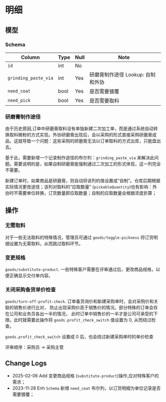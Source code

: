 # 明细

模型
---------------------------------------------------------------------------

### Schema
Column                              | Type      | Null | Note
------------------------------------|-----------|------|-------
`id`                                | int       | No   | 
`grinding_paste_via`                | int       | Yes  | 研磨膏制作途径 Lookup: 自制和外协
`need_coat`                         | bool      | Yes  | 是否需要镀覆
`need_pick`                         | bool      | Yes  | 是否需要取料

### 研磨膏制作途径
由于历史原因,订单中研磨膏取料没有单独新建二次加工单，而是通过系统自动转换取料微粉的方式实现。外协研磨膏出现后，会以采购的形式直接采购研磨膏成品，这就导致一个问题：这些采购的研磨膏无法以订单取料的方式出库，只能盘出去。

基于此，需要新增一个记录制作途径的布尔列：`grinding_paste_via` 来解决此问题。需要说明的是，如果自制研磨膏能强制通过二次加工的形式体现，这一列完全不需要。

新建订单时，如果商品是研磨膏，则自动将该列的值设置成“自制”。仓库后期根据实际情况更改途径；该列对取料的“应取数量” (`pickableQuantity`)也有影响：外协时不需要单位转换，订货数量即应取数量；自制的应取数量会根据浓度折算；

操作
---------------------------------------------------------------------------

### 无需取料
对于一些无法取料的特殊情况，管理员可通过 `goods/toggle-pickness` 将订货明细设置为无需取料，从而跳过取料环节。
### 变更规格
`goods/substitute-product`. 一些特殊客户需要在评审通过后，更改商品规格，以便正确显示交付单内容。

### 关闭采购备货单价检查
`goods/turn-off-profit-check`. 订单备货询价和新建采购单时，会对采购价和关联的销售价进行比对，
防止出现采购价高于销售价的情况。部分特殊的订单会存在公司和业务员各出一半的情况，
此时订单中销售价的一半才是公司可承受的下限。此时就需要此操作将 `goods.profit_check_switch`
值设置为 0, 从而绕过检查。

`goods.profit_check_switch` 设置成 0 后，也会绕过新建采购单时的单价检查

评审顺序：采购员 → 采购主管


Change Logs
--------------------------------------------------------------------------
- 2025-02-06 Add 变更商品规格 (`substitute-product`)操作,应对特殊客户的需求；
- 2023-11-28 Enh `Schema` 新增 `need_coat` 布尔列，以订货明细为单位记录是否需要镀覆；
